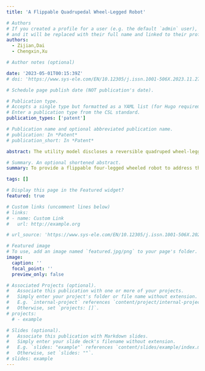 ```yaml
---
title: 'A Flippable Quadrupedal Wheel-Legged Robot'

# Authors
# If you created a profile for a user (e.g. the default `admin` user), write the username (folder name) here
# and it will be replaced with their full name and linked to their profile.
authors:
  - Zijian,Dai
  - Chengxin,Xu

# Author notes (optional)

date: '2023-05-01T00:15:39Z'
# doi: 'https://www.sys-ele.com/EN/10.12305/j.issn.1001-506X.2023.11.27'

# Schedule page publish date (NOT publication's date).

# Publication type.
# Accepts a single type but formatted as a YAML list (for Hugo requirements).
# Enter a publication type from the CSL standard.
publication_types: ['patent']

# Publication name and optional abbreviated publication name.
# publication: In *Patent*
# publication_short: In *Patent*

abstract: The utility model discloses a reversible quadruped wheel-legged robot, related to the technical field of wheel legged robot equipment, including a robot base, said robot base includes a bottom plate and a first side plate; the beneficial effect of this utility model is that: there are a robot base and wheel-leg assembly, when in use, through the operation of the first drive motor to drive the first left leg joints to turn, through the operation of the fourth drive motor to drive the fourth The left leg joint is rotated by the first drive motor, and the fourth drive motor is rotated by the fourth drive motor, which drives the wheel-leg assembly to be adjusted four times, and it can be compatible with the foot state and also retains the complex adaptability of the traditional quadrupedal robot, which is also suitable for field exploration, and the overall reversible quadruped wheel-legged robot can be realized through the operation of the four wheel-legged assemblies, which is more flexible, and it can be adapted to a variety of application scenarios such as topographical surveys, industrial inspections, material handling, and planetary exploration to meet the needs of the use of the robot. It can be used in various application scenarios such as terrain survey, industrial inspection, material handling, planetary exploration, etc., to meet the needs of use..

# Summary. An optional shortened abstract.
summary: To provide a flippable four-legged wheeled robot to address the ability of the special capabilities (in particular speed) of the legged robotic system to extend beyond its natural world, as proposed in the background technology above, which is critical for any task that requires skills to move quickly and long distances in challenging environments.

tags: []

# Display this page in the Featured widget?
featured: true

# Custom links (uncomment lines below)
# links:
# - name: Custom Link
#   url: http://example.org

# url_source: 'https://www.sys-ele.com/EN/10.12305/j.issn.1001-506X.2023.11.27'

# Featured image
# To use, add an image named `featured.jpg/png` to your page's folder.
image:
  caption: ''
  focal_point: ''
  preview_only: false

# Associated Projects (optional).
#   Associate this publication with one or more of your projects.
#   Simply enter your project's folder or file name without extension.
#   E.g. `internal-project` references `content/project/internal-project/index.md`.
#   Otherwise, set `projects: []`.
# projects:
  # - example

# Slides (optional).
#   Associate this publication with Markdown slides.
#   Simply enter your slide deck's filename without extension.
#   E.g. `slides: "example"` references `content/slides/example/index.md`.
#   Otherwise, set `slides: ""`.
# slides: example
---
```

